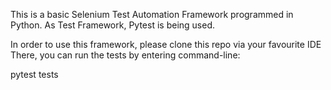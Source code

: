 This is a basic Selenium Test Automation Framework programmed in Python.
As Test Framework, Pytest is being used.

In order to use this framework, please clone this repo via your favourite IDE
There, you can run the tests by entering command-line:

pytest tests
